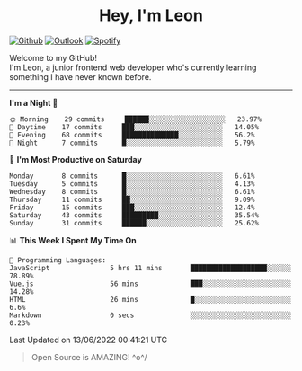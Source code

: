 <h1 align="center">Hey, I'm Leon</h1>

[![Github](https://img.shields.io/badge/-Github-000?style=flat&logo=Github&logoColor=white)](https://github.com/ooohmydawn)
[![Outlook](https://img.shields.io/badge/-Outlook-0078D4?style=flat&logo=Microsoft-Outlook&logoColor=white)](mailto:ooohmydawn@hotmail.com)
[![Spotify](https://img.shields.io/badge/-Spotify-1DB954?style=flat&logo=Spotify&logoColor=white)](https://open.spotify.com/user/tkf5c7q582tnbk7v0t9d3fsqq)
&nbsp;

Welcome to my GitHub! <br/>
I'm Leon, a junior frontend web developer who's currently learning something I have never known before.

***

<!--START_SECTION:waka-->
**I'm a Night 🦉** 

```text
🌞 Morning    29 commits     ██████░░░░░░░░░░░░░░░░░░░   23.97% 
🌆 Daytime    17 commits     ███░░░░░░░░░░░░░░░░░░░░░░   14.05% 
🌃 Evening    68 commits     ██████████████░░░░░░░░░░░   56.2% 
🌙 Night      7 commits      █░░░░░░░░░░░░░░░░░░░░░░░░   5.79%

```
📅 **I'm Most Productive on Saturday** 

```text
Monday       8 commits      █░░░░░░░░░░░░░░░░░░░░░░░░   6.61% 
Tuesday      5 commits      █░░░░░░░░░░░░░░░░░░░░░░░░   4.13% 
Wednesday    8 commits      █░░░░░░░░░░░░░░░░░░░░░░░░   6.61% 
Thursday     11 commits     ██░░░░░░░░░░░░░░░░░░░░░░░   9.09% 
Friday       15 commits     ███░░░░░░░░░░░░░░░░░░░░░░   12.4% 
Saturday     43 commits     █████████░░░░░░░░░░░░░░░░   35.54% 
Sunday       31 commits     ██████░░░░░░░░░░░░░░░░░░░   25.62%

```


📊 **This Week I Spent My Time On** 

```text
💬 Programming Languages: 
JavaScript               5 hrs 11 mins       ███████████████████░░░░░░   78.89% 
Vue.js                   56 mins             ███░░░░░░░░░░░░░░░░░░░░░░   14.28% 
HTML                     26 mins             █░░░░░░░░░░░░░░░░░░░░░░░░   6.6% 
Markdown                 0 secs              ░░░░░░░░░░░░░░░░░░░░░░░░░   0.23%

```


 Last Updated on 13/06/2022 00:41:21 UTC
<!--END_SECTION:waka-->


> Open Source is AMAZING! \^o^/
